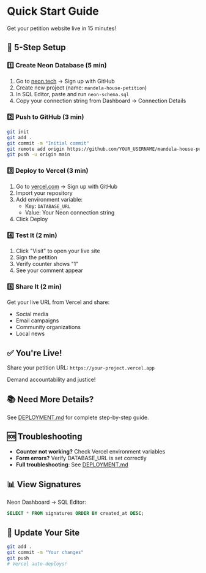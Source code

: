 # Quick Start Guide

Get your petition website live in 15 minutes!

## 🚀 5-Step Setup

### 1️⃣ Create Neon Database (5 min)

1. Go to [neon.tech](https://neon.tech) → Sign up with GitHub
2. Create new project (name: `mandela-house-petition`)
3. In SQL Editor, paste and run `neon-schema.sql`
4. Copy your connection string from Dashboard → Connection Details

### 2️⃣ Push to GitHub (3 min)

```bash
git init
git add .
git commit -m "Initial commit"
git remote add origin https://github.com/YOUR_USERNAME/mandela-house-petition.git
git push -u origin main
```

### 3️⃣ Deploy to Vercel (3 min)

1. Go to [vercel.com](https://vercel.com) → Sign up with GitHub
2. Import your repository
3. Add environment variable:
   - Key: `DATABASE_URL`
   - Value: Your Neon connection string
4. Click Deploy

### 4️⃣ Test It (2 min)

1. Click "Visit" to open your live site
2. Sign the petition
3. Verify counter shows "1"
4. See your comment appear

### 5️⃣ Share It (2 min)

Get your live URL from Vercel and share:
- Social media
- Email campaigns
- Community organizations
- Local news

## ✅ You're Live!

Share your petition URL: `https://your-project.vercel.app`

Demand accountability and justice!

## 📚 Need More Details?

See [DEPLOYMENT.md](DEPLOYMENT.md) for complete step-by-step guide.

## 🆘 Troubleshooting

- **Counter not working?** Check Vercel environment variables
- **Form errors?** Verify DATABASE_URL is set correctly
- **Full troubleshooting**: See [DEPLOYMENT.md](DEPLOYMENT.md)

## 📊 View Signatures

Neon Dashboard → SQL Editor:
```sql
SELECT * FROM signatures ORDER BY created_at DESC;
```

## 🔄 Update Your Site

```bash
git add .
git commit -m "Your changes"
git push
# Vercel auto-deploys!
```
